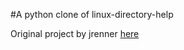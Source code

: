 #A python clone of linux-directory-help

Original project by jrenner [here](https://github.com/jrenner/linux-directory-help)
